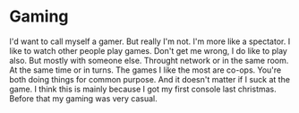 # Gaming

I'd want to call myself a gamer. But really I'm not. I'm more like a spectator. I like to watch other people play games. Don't get me wrong, I do like to play also. But mostly with someone else. Throught network or in the same room. At the same time or in turns. The games I like the most are co-ops. You're both doing things for common purpose. And it doesn't matter if I suck at the game. I think this is mainly because I got my first console last christmas. Before that my gaming was very casual.